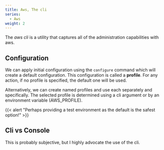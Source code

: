 ```yaml
---
title: Aws, The cli
series:
  - Aws
weight: 2
---
```


The _aws cli_ is a utility that captures all of the administration capabilities with aws.

## Configuration

We can apply initial configuration using the `configure` command which will create a default configuration. This configuration is called a __profile__. For any action, if no profile is specified, the default one will be used.


Alternatively, we can create named profiles and use each separately and specifically. The selected profile is determined using a cli argument or by an environment variable (AWS_PROFILE).

{{< alert "Perhaps providing a test environment as the default is the safest option!" >}}

## Cli vs Console

This is probably subjective, but I highly advocate the use of the cli.